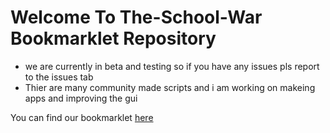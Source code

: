 # Welcome To The-School-War Bookmarklet Repository
* we are currently in beta and testing so if you have any issues pls report to the issues tab
* Thier are many community made scripts and i am working on makeing apps and improving the gui

You can find our bookmarklet <a href='https://the-school-war.github.io/pages/tools.html'>here</a>
